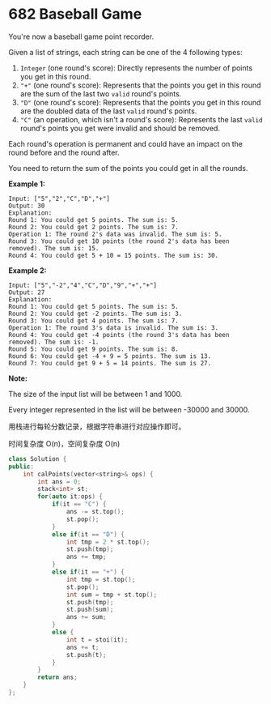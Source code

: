 # 682 Baseball Game



You're now a baseball game point recorder.

Given a list of strings, each string can be one of the 4 following types:

1. `Integer` (one round's score): Directly represents the number of points you get in this round.
2. `"+"` (one round's score): Represents that the points you get in this round are the sum of the last two `valid` round's points.
3. `"D"` (one round's score): Represents that the points you get in this round are the doubled data of the last `valid` round's points.
4. `"C"` (an operation, which isn't a round's score): Represents the last `valid` round's points you get were invalid and should be removed.



Each round's operation is permanent and could have an impact on the round before and the round after.

You need to return the sum of the points you could get in all the rounds.

**Example 1:**

```
Input: ["5","2","C","D","+"]
Output: 30
Explanation: 
Round 1: You could get 5 points. The sum is: 5.
Round 2: You could get 2 points. The sum is: 7.
Operation 1: The round 2's data was invalid. The sum is: 5.  
Round 3: You could get 10 points (the round 2's data has been removed). The sum is: 15.
Round 4: You could get 5 + 10 = 15 points. The sum is: 30.
```



**Example 2:**

```
Input: ["5","-2","4","C","D","9","+","+"]
Output: 27
Explanation: 
Round 1: You could get 5 points. The sum is: 5.
Round 2: You could get -2 points. The sum is: 3.
Round 3: You could get 4 points. The sum is: 7.
Operation 1: The round 3's data is invalid. The sum is: 3.  
Round 4: You could get -4 points (the round 3's data has been removed). The sum is: -1.
Round 5: You could get 9 points. The sum is: 8.
Round 6: You could get -4 + 9 = 5 points. The sum is 13.
Round 7: You could get 9 + 5 = 14 points. The sum is 27.
```



**Note:**

The size of the input list will be between 1 and 1000.

Every integer represented in the list will be between -30000 and 30000.



用栈进行每轮分数记录，根据字符串进行对应操作即可。

时间复杂度 O(n)，空间复杂度 O(n)

```c++
class Solution {
public:
    int calPoints(vector<string>& ops) {
        int ans = 0;
        stack<int> st;
        for(auto it:ops) {
            if(it == "C") {
                ans -= st.top();
                st.pop();
            }
            else if(it == "D") {
                int tmp = 2 * st.top();
                st.push(tmp);
                ans += tmp;
            }
            else if(it == "+") {
                int tmp = st.top();
                st.pop();
                int sum = tmp + st.top();
                st.push(tmp);
                st.push(sum);
                ans += sum;
            }
            else {
                int t = stoi(it);
                ans += t;
                st.push(t);
            }         
        }
        return ans;
    }
};
```

